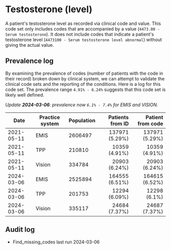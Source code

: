 # Testosterone (level)

A patient's testosterone level as recorded via clinical code and value. This code set only includes codes that are accompanied by a value (`4473.00 - Serum testosterone`). It does not include codes that indicate a patient's testosterone level (`4473100 - Serum testosterone level abnormal`) without giving the actual value.

## Prevalence log

By examining the prevalence of codes (number of patients with the code in their record) broken down by clinical system, we can attempt to validate the clinical code sets and the reporting of the conditions. Here is a log for this code set. The prevalence range `4.91% - 6.24%` suggests that this code set is likely well defined.

_Update **2024-03-06**: prevalence now `6.1% - 7.4%` for EMIS and VISION._

| Date       | Practice system | Population | Patients from ID | Patient from code |
| ---------- | --------------- | ---------- | ---------------: | ----------------: |
| 2021-05-11 | EMIS            | 2606497    |   137971 (5.29%) |    137971 (5.29%) |
| 2021-05-11 | TPP             | 210810     |    10359 (4.91%) |     10359 (4.91%) |
| 2021-05-11 | Vision          | 334784     |    20903 (6.24%) |     20903 (6.24%) |
| 2024-03-06 | EMIS            | 2525894    |   164555 (6.51%) |    164615 (6.52%) |
| 2024-03-06 | TPP             | 201753     |    12294 (6.09%) |      12298 (6.1%) |
| 2024-03-06 | Vision          | 335117     |    24684 (7.37%) |     24687 (7.37%) |

## Audit log

- Find_missing_codes last run 2024-03-06
